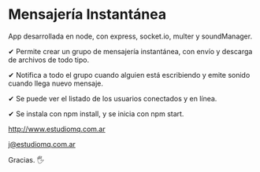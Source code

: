 # Mensajería Instantánea

App desarrollada en node, con express, socket.io, multer y soundManager.

✔ Permite crear un grupo de mensajería instantánea, con envío y descarga de archivos de todo tipo.

✔ Notifica a todo el grupo cuando alguien está escribiendo y emite sonido cuando llega nuevo mensaje.

✔ Se puede ver el listado de los usuarios conectados y en línea.

✔ Se instala con npm install, y se inicia con npm start.

http://www.estudiomq.com.ar

j@estudiomq.com.ar

Gracias. 🖐
